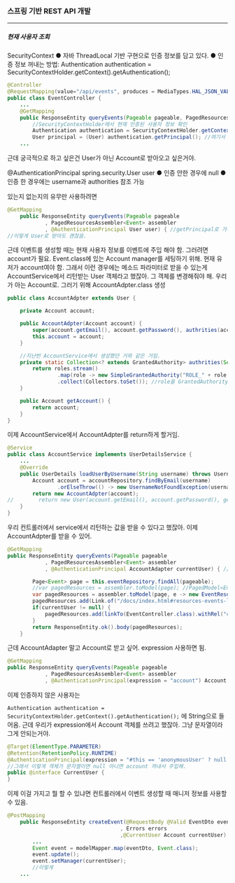 <h3>스프링 기반 REST API 개발</h3>
<hr/>
<h5>현재 사용자 조회</h5>

SecurityContext
	● 자바 ThreadLocal 기반 구현으로 인증 정보를 담고 있다.
	● 인증 정보 꺼내는 방법: Authentication authentication = SecurityContextHolder.getContext().getAuthentication();

```java
@Controller
@RequestMapping(value="/api/events", produces = MediaTypes.HAL_JSON_VALUE)
public class EventController {
	...
    @GetMapping
    public ResponseEntity queryEvents(Pageable pageable, PagedResourcesAssembler<Event> assembler) { //페이징과 관련된 정보를 입력받을 수 있음
        //SecurityContextHolder에서 현재 인증된 사용자 정보 확인
        Authentication authentication = SecurityContextHolder.getContext().getAuthentication();
        User principal = (User) authentication.getPrincipal(); //여기서 나오는 객체는 loadUserByUsername 여기서 return한 User 객체가 나옴. spring security user. 그러니까 User로 받을 수 있음.
	...
```

근데 궁극적으로 하고 싶은건 User가 아닌 Account로 받아오고 싶은거야. 

@AuthenticationPrincipal spring.security.User user
	● 인증 안한 경우에 null
	● 인증 한 경우에는 username과 authorities 참조 가능

있는지 없는지의 유무만 사용하려면

```java
@GetMapping
    public ResponseEntity queryEvents(Pageable pageable
            , PagedResourcesAssembler<Event> assembler
            , @AuthenticationPrincipal User user) { //getPrincipal로 가져올 수 있는 객체를 바로 주입 받을 수 있음.
//이렇게 User로 받아도 괜찮음.
```

근데 이벤트를 생성할 때는 현재 사용자 정보를 이벤트에 주입 해야 함. 그러려면 account가 필요. Event.class에 있는 Account manager를 세팅하기 위해. 현재 유저가 account여야 함. 그래서 이런 경우에는 메소드 파라미터로 받을 수 있는게 AccountService에서 리턴받는 User 객체라고 했잖아. 그 객체를 변경해줘야 해. 우리가 아는 Account로. 그러기 위해 AccountAdpter.class 생성

```java
public class AccountAdpter extends User {

    private Account account;

    public AccountAdpter(Account account) {
        super(account.getEmail(), account.getPassword(), authrities(account.getRoles()));
        this.account = account;
    }

    //지난번 AccountService에서 생성했던 거와 같은 거임.
    private static Collection<? extends GrantedAuthority> authrities(Set<AccountRole> roles) {
        return roles.stream()
                .map(role -> new SimpleGrantedAuthority("ROLE_" + role.name()))
                .collect(Collectors.toSet()); //role을 GrantedAuthority로 변경
    }

    public Account getAccount() {
        return account;
    }
}
```

이제 AccountService에서 AccountAdpter를 return하게 할거임.

```java
@Service
public class AccountService implements UserDetailsService {
	...
    @Override
    public UserDetails loadUserByUsername(String username) throws UsernameNotFoundException {
        Account account = accountRepository.findByEmail(username)
                .orElseThrow(() -> new UsernameNotFoundException(username));
        return new AccountAdpter(account);
//        return new User(account.getEmail(), account.getPassword(), getAuthorities(account.getRoles()));
    } 
}
```

우리 컨트롤러에서 service에서 리턴하는 값을 받을 수 있다고 했잖아. 이제 AccountAdpter를 받을 수 있어.

```java
@GetMapping
public ResponseEntity queryEvents(Pageable pageable
            , PagedResourcesAssembler<Event> assembler
            , @AuthenticationPrincipal AccountAdapter currentUser) { //getPrincipal로 가져올 수 있는 객체를 바로 주입 받을 수 있음.

        Page<Event> page = this.eventRepository.findAll(pageable);
        //var pagedResources = assembler.toModel(page); //PagedModel<EntityModel<Event>>
        var pagedResources = assembler.toModel(page, e -> new EventResource(e));
        pagedResources.add(Link.of("/docs/index.html#resources-events-list").withRel("profile"));
        if(currentUser != null) {
            pagedResources.add(linkTo(EventController.class).withRel("create-event"));
        }
        return ResponseEntity.ok().body(pagedResources);
    }
```

근데 AccountAdapter 말고 Account로 받고 싶어. expression 사용하면 됨.

```java
@GetMapping
public ResponseEntity queryEvents(Pageable pageable
            , PagedResourcesAssembler<Event> assembler
            , @AuthenticationPrincipal(expression = "account") Account account) { //getPrincipal로 가져올 수 있는 객체를 바로 주입 받을 수 있음.
```

이제 인증하지 않은 사용자는

`Authentication authentication = SecurityContextHolder.getContext().getAuthentication();` 에 String으로 들어옴. 근데 우리가 expression에서 Account 객체를 쓰려고 했잖아. 그냥 문자열이라 그게 안되는거야.

```java
@Target(ElementType.PARAMETER)
@Retention(RetentionPolicy.RUNTIME)
@AuthenticationPrincipal(expression = "#this == 'anonymousUser' ? null : account")
//그래서 이렇게 객체가 문자열이면 null 아니면 account 꺼내서 주입해.
public @interface CurrentUser {
}
```

이제 이걸 가지고 뭘 할 수 있냐면 컨트롤러에서 이벤트 생성할 때 매니저 정보를 사용할 수 있음.

```java
@PostMapping
    public ResponseEntity createEvent(@RequestBody @Valid EventDto eventDto
                                    , Errors errors
                                    ,@CurrentUser Account currentUser) {
		...
        Event event = modelMapper.map(eventDto, Event.class);
        event.update(); 
        event.setManager(currentUser);
        //이렇게
    ...
```

